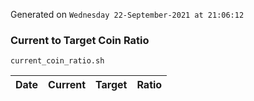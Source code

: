 Generated on `Wednesday 22-September-2021 at 21:06:12`

### Current to Target Coin Ratio
`current_coin_ratio.sh`

Date|Current|Target|Ratio
---|---|---|---
